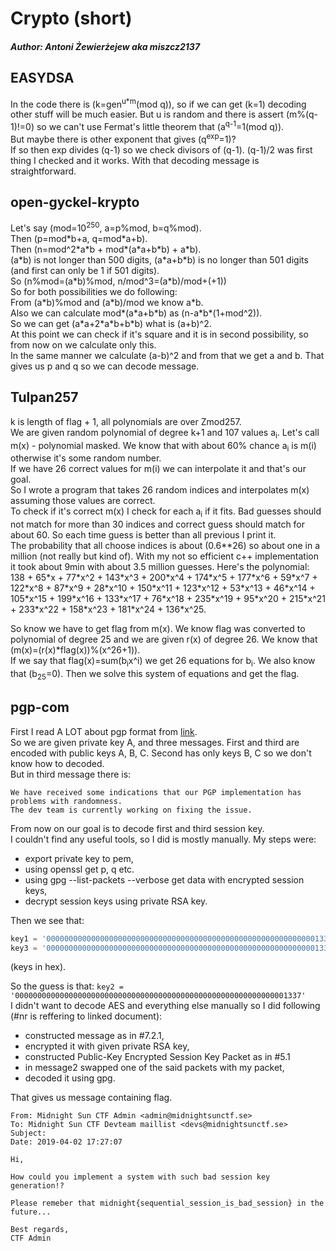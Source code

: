 # Crypto (short)
##### Author: Antoni Żewierżejew aka miszcz2137
## EASYDSA

In the code there is (k=gen<sup>u*m</sup>(mod q)), so if we can get (k=1) decoding other stuff will be much easier. But u is random and there is assert (m%(q-1)!=0) so we can't use Fermat's little theorem that (a<sup>q-1</sup>=1(mod q)). <br>
But maybe there is other exponent that gives (q<sup>exp</sup>=1)? <br>
If so then exp divides (q-1) so we check divisors of (q-1).
(q-1)/2 was first thing I checked and it works.
With that decoding message is straightforward.

## open-gyckel-krypto

Let's say (mod=10<sup>250</sup>, a=p%mod, b=q%mod). <br>
Then (p=mod\*b+a, q=mod\*a+b). <br>
Then (n=mod^2\*a\*b + mod*(a\*a+b\*b) + a\*b). <br>
(a\*b) is not longer than 500 digits, (a\*a+b\*b) is no longer than 501 digits (and first can only be 1 if 501 digits). <br>
So (n%mod=(a\*b)%mod, n/mod^3=(a\*b)/mod+(+1)) <br>
So for both possibilities we do following: <br>
From (a\*b)%mod and (a\*b)/mod we know a\*b. <br>
Also we can calculate mod*(a\*a+b\*b) as (n-a\*b*(1+mod^2)). <br>
So we can get (a\*a+2\*a\*b+b\*b) what is (a+b)^2. <br>
At this point we can check if it's square and it is in second possibility, so from now on we calculate only this. <br>
In the same manner we calculate (a-b)^2 and from that we get a and b. That gives us p and q so we can decode message.

## Tulpan257

k is length of flag + 1, all polynomials are over Zmod257. <br>
We are given random polynomial of degree k+1 and 107 values a<sub>i</sub>. Let's call m(x) - polynomial masked. We know that with about 60% chance a<sub>i</sub> is m(i) otherwise it's some random number. <br>
If we have 26 correct values for m(i) we can interpolate it and that's our goal. <br>
So I wrote a program that takes 26 random indices and interpolates m(x) assuming those values are correct. <br>
To check if it's correct m(x) I check for each a<sub>i</sub> if it fits. Bad guesses should not match for more than 30 indices and correct guess should match for about 60. So each time guess is better than all previous I print it. <br>
The probability that all choose indices is about (0.6\*\*26) so about one in a million (not really but kind of). With my not so efficient c++ implementation it took about 9min with about 3.5 million guesses. Here's the polynomial: <br>
138 + 65\*x + 77\*x^2 + 143\*x^3 + 200\*x^4 + 174\*x^5 + 177\*x^6 + 59\*x^7 + 122\*x^8 + 87\*x^9 + 28\*x^10 + 150\*x^11 + 123\*x^12 + 53\*x^13 + 46\*x^14 + 105\*x^15 + 199\*x^16 + 133\*x^17 + 76\*x^18 + 235\*x^19 + 95\*x^20 + 215\*x^21 + 233\*x^22 + 158\*x^23 + 181\*x^24 + 136\*x^25.

So know we have to get flag from m(x). We know flag was converted to polynomial of degree 25 and we are given r(x) of degree 26. We know that (m(x)=(r(x)\*flag(x))%(x^26+1)). <br>
If we say that flag(x)=sum(b<sub>i</sub>x^i) we get 26 equations for b<sub>i</sub>. We also know that (b<sub>25</sub>=0). Then we solve this system of equations and get the flag.

## pgp-com

First I read A LOT about pgp format from [link](https://tools.ietf.org/html/rfc4880). <br>
So we are given private key A, and three messages.
First and third are encoded with public keys A, B, C.
Second has only keys B, C so we don't know how to decoded. <br>
But in third message there is:
```
We have received some indications that our PGP implementation has problems with randomness.
The dev team is currently working on fixing the issue.
```

From now on our goal is to decode first and third session key. <br>
I couldn't find any useful tools, so I did is mostly manually. My steps were:
* export private key to pem,
* using openssl get p, q etc.
* using gpg --list-packets --verbose get data with encrypted session keys,
* decrypt session keys using private RSA key.

Then we see that:
```python
key1 = '0000000000000000000000000000000000000000000000000000000000001336'
key3 = '0000000000000000000000000000000000000000000000000000000000001338'
```
(keys in hex).

So the guess is that:
`key2 = '0000000000000000000000000000000000000000000000000000000000001337'` <br>
I didn't want to decode AES and everything else manually so I did following (#nr is reffering to linked document):
* constructed message as in #7.2.1,
* encrypted it with given private RSA key,
* constructed Public-Key Encrypted Session Key Packet as in #5.1
* in message2 swapped one of the said packets with my packet,
* decoded it using gpg.

That gives us message containing flag.
```
From: Midnight Sun CTF Admin <admin@midnightsunctf.se>
To: Midnight Sun CTF Devteam maillist <devs@midnightsunctf.se>
Subject: 
Date: 2019-04-02 17:27:07

Hi,

How could you implement a system with such bad session key generation!?

Please remeber that midnight{sequential_session_is_bad_session} in the future...

Best regards,
CTF Admin
```

